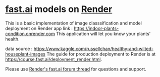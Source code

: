 # [fast.ai](https://www.fast.ai) models on [Render](https://render.com)

This is a basic implementation of image classsification and model deployment on Render 
app link : https://indoor-plants-condition.onrender.com
This application will let you know your plants' health.

data source : https://www.kaggle.com/russellchan/healthy-and-wilted-houseplant-images
The guide for production deployment to Render is at https://course.fast.ai/deployment_render.html.

Please use [Render's fast.ai forum thread](https://forums.fast.ai/t/deployment-platform-render/33953) for questions and support.
